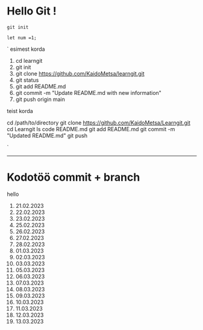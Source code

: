 # Hello Git !

`git init`


```
let num =1;
```

`
esimest korda

1. cd learngit
2. git init
3. git clone https://github.com/KaidoMetsa/learngit.git
4. git status
5. git add README.md
6. git commit -m "Update README.md with new information"
7. git push origin main

teist korda 

cd /path/to/directory
git clone https://github.com/KaidoMetsa/Learngit.git
cd Learngit
ls
code README.md
git add README.md
git commit -m "Updated README.md"
git push

`


______________________________

# Kodotöö commit + branch 

hello

1. 21.02.2023
2. 22.02.2023
3. 23.02.2023
4. 25.02.2023
5. 26.02.2023
6. 27.02.2023
7. 28.02.2023
8. 01.03.2023
9. 02.03.2023
10. 03.03.2023
11. 05.03.2023
12. 06.03.2023
13. 07.03.2023
14. 08.03.2023
15. 09.03.2023
16. 10.03.2023
17. 11.03.2023
18. 12.03.2023
19. 13.03.2023

